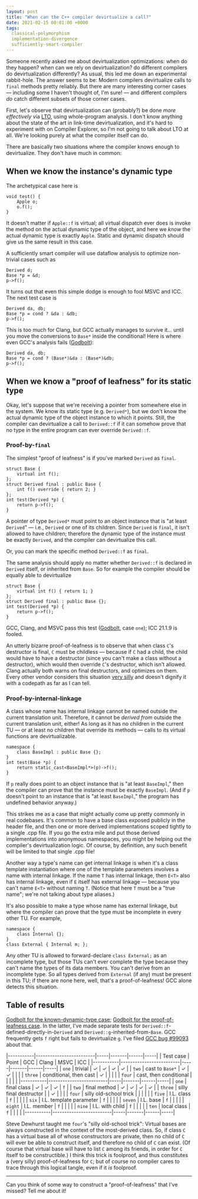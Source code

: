 ```yaml
---
layout: post
title: "When can the C++ compiler devirtualize a call?"
date: 2021-02-15 00:01:00 +0000
tags:
  classical-polymorphism
  implementation-divergence
  sufficiently-smart-compiler
---
```


Someone recently asked me about devirtualization optimizations: when do they happen?
when can we rely on devirtualization? do different compilers do devirtualization
differently? As usual, this led me down an experimental rabbit-hole. The answer
seems to be: Modern compilers devirtualize calls to `final` methods pretty reliably.
But there are many interesting corner cases — including some I haven't thought of,
I'm sure! — and different compilers _do_ catch different subsets of those corner cases.

First, let's observe that devirtualization can (probably?) be done _more effectively_ via
[LTO](/blog/2019/08/02/the-tough-guide-to-cpp-acronyms/#lto),
using whole-program analysis. I don't know anything about the state of the art in
link-time devirtualization, and it's hard to experiment with on Compiler Explorer,
so I'm not going to talk about LTO at all. We're looking purely at what the compiler
itself can do.

There are basically two situations where the compiler knows enough to
devirtualize. They don't have much in common:

## When we know the instance's dynamic type

The archetypical case here is

    void test() {
        Apple o;
        o.f();
    }

It doesn't matter if `Apple::f` is virtual; all virtual dispatch ever does is
invoke the method on the actual dynamic type of the object, and here we _know_
the actual dynamic type is exactly `Apple`. Static and dynamic dispatch should
give us the same result in this case.

A sufficiently smart compiler will use dataflow analysis to optimize non-trivial
cases such as

    Derived d;
    Base *p = &d;
    p->f();

It turns out that even this simple dodge is enough to fool MSVC and ICC.
The next test case is

    Derived da, db;
    Base *p = cond ? &da : &db;
    p->f();

This is too much for Clang, but GCC actually manages to survive it... until
you move the conversions to `Base*` inside the conditional! Here is where
even GCC's analysis fails ([Godbolt](https://godbolt.org/z/GE7vsE)):

    Derived da, db;
    Base *p = cond ? (Base*)&da : (Base*)&db;
    p->f();


## When we know a "proof of leafness" for its static type

Okay, let's suppose that we're receiving a pointer from somewhere else in the
system. We know its static type (e.g. `Derived*`), but we don't know the actual
dynamic type of the object instance to which it points. Still, the compiler can
devirtualize a call to `Derived::f` if it can somehow prove that no type in the
entire program can ever override `Derived::f`.


### Proof-by-`final`

The simplest "proof of leafness" is if you've marked `Derived` as `final`.

    struct Base {
        virtual int f();
    };
    struct Derived final : public Base {
        int f() override { return 2; }
    };
    int test(Derived *p) {
        return p->f();
    }

A pointer of type `Derived*` must point to an object instance that is
"at least `Derived`" — i.e., `Derived` or one of its children.
Since `Derived` is `final`, it isn't allowed to have children; therefore
the dynamic type of the instance must be exactly `Derived`, and the compiler
can devirtualize this call.

Or, you can mark the specific method `Derived::f` as `final`.

The same analysis should apply no matter whether `Derived::f` is declared
in `Derived` itself, or inherited from `Base`. So for example the compiler
should be equally able to devirtualize

    struct Base {
        virtual int f() { return 1; }
    };
    struct Derived final : public Base {};
    int test(Derived *p) {
        return p->f();
    }

GCC, Clang, and MSVC pass this test ([Godbolt](https://godbolt.org/z/MnqoM7), case `one`); ICC 21.1.9 is fooled.

An utterly bizarre proof-of-leafness is to observe that when class `C`'s destructor is
final, `C` must be childless — because if `C` had a child, the child would
have to have a destructor (since you can't make a class without a destructor),
which would then override `C`'s destructor, which isn't allowed.
Clang actually both warns on final destructors, and optimizes on them.
Every other vendor considers this situation [very silly](https://en.wikipedia.org/wiki/The_Colonel_(Monty_Python))
and doesn't dignify it with a codepath as far as I can tell.


### Proof-by-internal-linkage

A class whose name has internal linkage cannot be named outside the current translation unit.
Therefore, it cannot be _derived from_ outside the current translation unit, either!
As long as it has no children in the current TU — or at least no children that override its
methods — calls to its virtual functions are devirtualizable.

    namespace {
        class BaseImpl : public Base {};
    }
    int test(Base *p) {
        return static_cast<BaseImpl*>(p)->f();
    }

If `p` really does point to an object instance that is "at least `BaseImpl`,"
then the compiler can prove that the instance must be exactly `BaseImpl`.
(And if `p` doesn't point to an instance that is "at least `BaseImpl`,"
the program has undefined behavior anyway.)

This strikes me as a case that might actually come up pretty commonly in real codebases.
It's common to have a base class exposed publicly in the header file, and then one
or more derived implementations scoped tightly to a single .cpp file. If you
go the extra mile and put those derived implementations into anonymous namespaces,
you might be helping out the compiler's devirtualization logic. Of course, by definition,
any such benefit will be limited to that single .cpp file!

Another way a type's name can get internal linkage is when it's a class template instantiation
where one of the template parameters involves a name with internal linkage. If the name `T`
has internal linkage, then `E<T>` also has internal linkage, even if `E` itself has external
linkage — because you can't name `E<T>` without naming `T`. (Notice that here `T` must be
a "true name"; we're not talking about type aliases.)

It's also possible to make a type whose name has external linkage, but where the
compiler can prove that the type must be incomplete in every other TU. For example,

    namespace {
        class Internal {};
    }
    class External { Internal m; };

Any other TU is allowed to forward-declare `class External;` as an incomplete type,
but those TUs can't ever complete the type because they can't name the types of its
data members. You can't derive from an incomplete type. So all types derived from `External`
(if any) must be present in this TU; if there are none here, well, that's a proof-of-leafness!
GCC alone detects this situation.


## Table of results

[Godbolt for the known-dynamic-type case](https://godbolt.org/z/GE7vsE);
[Godbolt for the proof-of-leafness case](https://godbolt.org/z/MnqoM7).
In the latter, I've made separate tests for `Derived::f`-defined-directly-in-`Derived`
and `Derived::g`-inherited-from-`Base`. GCC frequently gets `f` right
but fails to devirtualize `g`.
I've filed [GCC bug #99093](https://gcc.gnu.org/bugzilla/show_bug.cgi?id=99093) about that.

|-----------|-------------------------|-----|-------|------|-----|
| Test case | Point                   | GCC | Clang | MSVC | ICC |
|-----------|-------------------------|-----|-------|------|-----|
| `one`     | trivial                 | ✓   | ✓     | ✓    | ✓   |
| `two`     | cast to `Base*`         | ✓   | ✓     |      |     |
| `three`   | conditional, then cast  | ✓   |       |      |     |
| `four`    | cast, then conditional  |     |       |      |     |
|-----------|-------------------------|-----|-------|------|-----|
| `one`     | final class             |  ✓   | ✓     | ✓    | `f`   |
| `two`     | final method            |  ✓   | ✓     | ✓    | ✓   |
| `three`   | silly final destructor  |      | ✓     |      |     |
| `four`    | silly old-school trick  |      |       |      |     |
| `five`    | I.L. class              | `f`  |       |      |     |
| `six`     | I.L. template parameter | `f`  |       |      |     |
| `seven`   | I.L. base               | `f`  |       |      |     |
| `eight`   | I.L. member             | `f`  |       |      |     |
| `nine`    | I.L. with child         | `f`  |       |      |     |
| `ten`     | local class             | `f`  |       |      |     |
|-----------|-------------------------|-----|-------|------|-----|

Steve Dewhurst taught me `four`'s "silly old-school trick": Virtual bases
are always constructed in the context of the most-derived class. So,
if class `C` has a virtual base all of whose constructors are private,
then no child of `C` will ever be able to construct itself, and therefore
no child of `C` can exist. (Of course that virtual base will have to list
`C` among its friends, in order for `C` itself to be constructible.)
I think this trick is foolproof, and thus constitutes a (very silly)
proof-of-leafness for `C`; but of course no compiler cares
to trace through this logical tangle, even if it _is_ foolproof.

----

Can you think of some way to construct a "proof-of-leafness" that I've missed?
Tell me about it!
